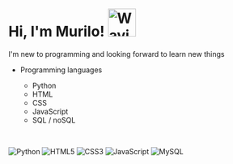 <div class="inicio">
        <h1>  Hi, I'm Murilo!  <img src="https://raw.githubusercontent.com/Tarikul-Islam-Anik/Animated-Fluent-Emojis/master/Emojis/Hand%20gestures/Waving%20Hand.png" alt="Waving Hand" width="55" height="55" /> </h1>
        <p> I'm new to programming and looking forward to learn new things <p>
      </div>
      
  <div id=lista> 
    <ul>
       <li> Programming languages  </li>
         <ul>
           <li> Python </li>
           <li> HTML </li>
           <li> CSS </li>
           <li> JavaScript </li>
           <li> SQL / noSQL </li>
         </ul>
    </ul>
    <br>
    
  ![Python](https://img.shields.io/badge/python-3670A0?style=for-the-badge&logo=python&logoColor=ffdd54)
        ![HTML5](https://img.shields.io/badge/html5-%23E34F26.svg?style=for-the-badge&logo=html5&logoColor=white)
        ![CSS3](https://img.shields.io/badge/css3-%231572B6.svg?style=for-the-badge&logo=css3&logoColor=white)
        ![JavaScript](https://img.shields.io/badge/javascript-%23323330.svg?style=for-the-badge&logo=javascript&logoColor=%23F7DF1E)
        ![MySQL](https://img.shields.io/badge/mysql-%2300f.svg?style=for-the-badge&logo=mysql&logoColor=white)



    
<!---
muriloKSMR/muriloKSMR is a ✨ special ✨ repository because its `README.md` (this file) appears on your GitHub profile.
You can click the Preview link to take a look at your changes.
--->
